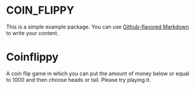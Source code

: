 # COIN_FLIPPY

This is a simple example package. You can use
[Github-flavored Markdown](https://guides.github.com/features/mastering-markdown/)
to write your content.

# Coinflippy

A coin flip game in which you can put the amount of money below or equal to 1000 and then choose heads or tail. Please try playing it.
